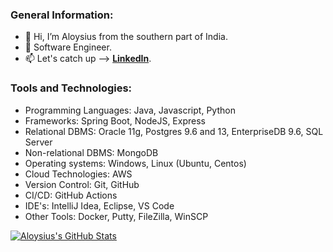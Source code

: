 ### General Information:

- :wave: Hi, I’m Aloysius from the southern part of India.
- :briefcase: Software Engineer.
- :mailbox: Let's catch up --> [**LinkedIn**](https://www.linkedin.com/in/aloysius-vidhun-mon).


### Tools and Technologies:

- Programming Languages: Java, Javascript, Python
- Frameworks: Spring Boot, NodeJS, Express
- Relational DBMS: Oracle 11g, Postgres 9.6 and 13, EnterpriseDB 9.6, SQL Server
- Non-relational DBMS: MongoDB
- Operating systems: Windows, Linux (Ubuntu, Centos)
- Cloud Technologies: AWS
- Version Control: Git, GitHub
- CI/CD: GitHub Actions
- IDE's: IntelliJ Idea, Eclipse, VS Code 
- Other Tools: Docker, Putty, FileZilla, WinSCP

[![Aloysius's GitHub Stats](https://github-readme-stats.vercel.app/api?username=Trojan0101&hide=contribs,prs&show_icons=true&theme=tokyonight)](https://github.com/Trojan0101)

<!---
Trojan0101/Trojan0101 is a ✨ special ✨ repository because its `README.md` (this file) appears on your GitHub profile.
You can click the Preview link to take a look at your changes.
--->
